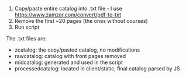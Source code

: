 1. Copy/paste entire catalog into .txt file - I use https://www.zamzar.com/convert/pdf-to-txt
2. Remove the first ~20 pages (the ones without courses)
3. Run script

The .txt files are:
- zcatalog: the copy/pasted catalog, no modifications
- rawcatalog: catalog with front pages removed
- midcatalog: generated and used in the script
- processedcatalog: located in client/static, final catalog parsed by JS